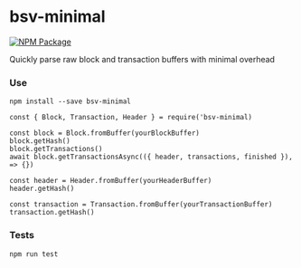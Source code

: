 # bsv-minimal

[![NPM Package](https://img.shields.io/npm/v/bsv-minimal.svg?style=flat-square)](https://www.npmjs.org/package/bsv-minimal)

Quickly parse raw block and transaction buffers with minimal overhead

### Use

`npm install --save bsv-minimal`

```
const { Block, Transaction, Header } = require('bsv-minimal)

const block = Block.fromBuffer(yourBlockBuffer)
block.getHash()
block.getTransactions()
await block.getTransactionsAsync(({ header, transactions, finished }), => {})

const header = Header.fromBuffer(yourHeaderBuffer)
header.getHash()

const transaction = Transaction.fromBuffer(yourTransactionBuffer)
transaction.getHash()
```

### Tests

`npm run test`

